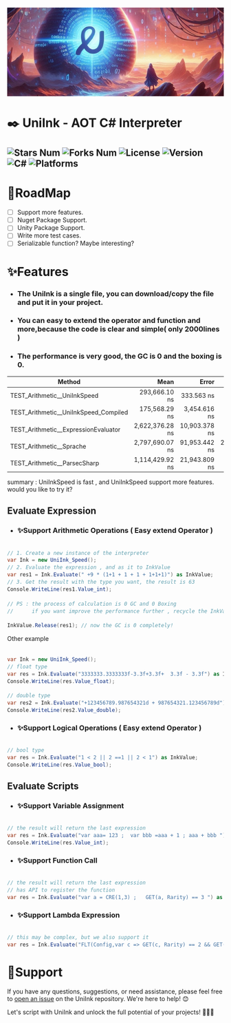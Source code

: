 ![Header](MarkDown_Assets/UniInk_ReadmeHeader.jpg)

# ✒️ UniInk - AOT C# Interpreter

![Stars Num](https://img.shields.io/github/stars/Arc-huangjingtong/UniInk-CSharpInterpreter4Unity?style=social&logo=github)
![Forks Num](https://img.shields.io/github/forks/Arc-huangjingtong/UniInk-CSharpInterpreter4Unity?style=social&logo=github)
![License  ](https://img.shields.io/badge/license-MIT-yellow)
![Version  ](https://img.shields.io/badge/version-1.0.0-green)
![C#       ](https://img.shields.io/badge/CSharp-8.0%20+%20-blue)
![Platforms](https://img.shields.io/badge/platforms-Android%20|%20Windows%20|%20(ios)-lightgrey)
---

# 📝RoadMap

- [ ] Support more features.
- [ ] Nuget Package Support.
- [ ] Unity Package Support.
- [ ] Write more test cases.
- [ ] Serializable function? Maybe interesting?

# ✨Features

- ### The UniInk is a single file, you can download/copy the file and put it in your project.
- ### You can easy to extend the operator and function and more,because the code is clear and simple( only 2000lines )
- ### The performance is very good, the GC is 0 and the boxing is 0.

| Method                                |            Mean |         Error |         StdDev |          Median |     Gen0 |    Gen1 | Allocated |
|---------------------------------------|----------------:|--------------:|---------------:|----------------:|---------:|--------:|----------:|
| TEST_Arithmetic__UniInkSpeed          |   293,666.10 ns |    333.563 ns |     260.424 ns |   293,632.98 ns |        - |       - |      68 B |
| TEST_Arithmetic__UniInkSpeed_Compiled |   175,568.29 ns |  3,454.616 ns |   5,063.732 ns |   176,105.37 ns |        - |       - |     658 B |
| TEST_Arithmetic__ExpressionEvaluator  | 2,622,376.28 ns | 10,903.378 ns |  10,199.026 ns | 2,623,418.75 ns | 390.6250 | 11.7188 | 2068334 B |
| TEST_Arithmetic__Sprache              | 2,797,690.07 ns | 91,953.442 ns | 265,306.706 ns | 2,677,421.88 ns | 535.1563 | 19.5313 | 2817177 B |
| TEST_Arithmetic__ParsecSharp          | 1,114,429.92 ns | 21,943.809 ns |  27,751.892 ns | 1,113,960.74 ns | 162.1094 |       - |  851830 B |

summary : UniInkSpeed is fast , and UniInkSpeed support more features. would you like to try it?

## Evaluate Expression

- ### ✨Support Arithmetic Operations ( Easy extend Operator )

```csharp

// 1. Create a new instance of the interpreter 
var Ink = new UniInk_Speed();
// 2. Evaluate the expression , and as it to InkValue
var res1 = Ink.Evaluate(" +9 * (1+1 + 1 + 1 + 1+1+1)") as InkValue;
// 3. Get the result with the type you want, the result is 63
Console.WriteLine(res1.Value_int); 

// PS : the process of calculation is 0 GC and 0 Boxing
//      if you want improve the performance further , recycle the InkValue

InkValue.Release(res1); // now the GC is 0 completely!

```

Other example

```csharp

var Ink = new UniInk_Speed();
// float type
var res = Ink.Evaluate("3333333.3333333f-3.3f+3.3f+  3.3f - 3.3f") as InkValue;
Console.WriteLine(res.Value_float);

// double type
var res2 = Ink.Evaluate("+123456789.987654321d + 987654321.123456789d") as InkValue;
Console.WriteLine(res2.Value_double);

```

- ### ✨Support Logical Operations ( Easy extend Operator )

```csharp

// bool type
var res = Ink.Evaluate("1 < 2 || 2 ==1 || 2 < 1") as InkValue;
Console.WriteLine(res.Value_bool); 

```

## Evaluate Scripts

- ### ✨Support Variable Assignment

```csharp

// the result will return the last expression
var res = Ink.Evaluate("var aaa= 123 ;  var bbb =aaa + 1 ; aaa + bbb ") as InkValue;
Console.WriteLine(res.Value_int); 

```

- ### ✨Support Function Call

```csharp

// the result will return the last expression
// has API to register the function
var res = Ink.Evaluate("var a = CRE(1,3) ;   GET(a, Rarity) == 3 ") as InkValue;


```

- ### ✨Support Lambda Expression

```csharp

// this may be complex, but we also support it
var res = Ink.Evaluate("FLT(Config,var c => GET(c, Rarity) == 2 && GET(c, ID) == 1)") as InkValue;

```

# 💬Support

If you have any questions, suggestions, or need assistance, please feel free
to [open an issue](https://github.com/Arc-huangjingtong/UniInk-CSharpInterpreter4Unity/issues) on the UniInk repository.
We're here to help! 😊

Let's script with UniInk and unlock the full potential of your projects! 🚀💡🌟

